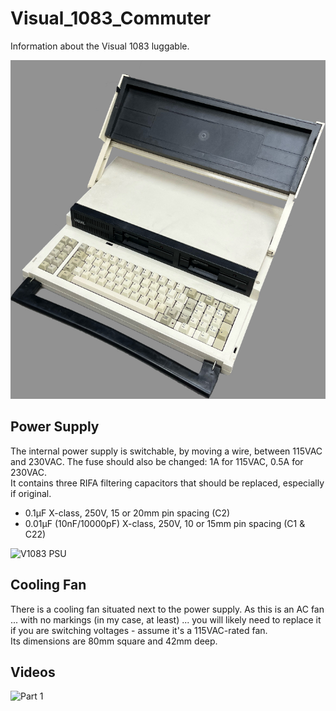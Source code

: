 # Visual_1083_Commuter
Information about the Visual 1083 luggable.

![V1083 without LCD](/Pictures/V1083_no_LCD.jpg)

## Power Supply
The internal power supply is switchable, by moving a wire, between 115VAC and 230VAC.  The fuse should also be changed: 1A for 115VAC, 0.5A for 230VAC.<br>
It contains three RIFA filtering capacitors that should be replaced, especially if original.<br>
- 0.1µF X-class, 250V, 15 or 20mm pin spacing (C2)
- 0.01µF (10nF/10000pF) X-class, 250V, 10 or 15mm pin spacing (C1 & C22)

![V1083 PSU](/Pictures/V1083_PSU.jpg)

## Cooling Fan
There is a cooling fan situated next to the power supply.  As this is an AC fan ... with no markings (in my case, at least) ... you will likely need to replace it if you are switching voltages - assume it's a 115VAC-rated fan.<br>
Its dimensions are 80mm square and 42mm deep.

## Videos
![Part 1](https://youtu.be/goFxArGyGIE)
